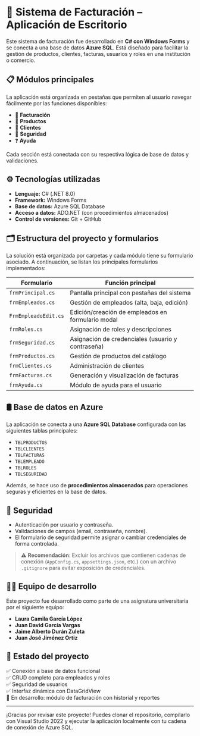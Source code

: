 # 💼 Sistema de Facturación – Aplicación de Escritorio

Este sistema de facturación fue desarrollado en **C# con Windows Forms** y se conecta a una base de datos **Azure SQL**. Está diseñado para facilitar la gestión de productos, clientes, facturas, usuarios y roles en una institución o comercio.

## 📋 Módulos principales

La aplicación está organizada en pestañas que permiten al usuario navegar fácilmente por las funciones disponibles:

- 🧾 **Facturación**
- 🛒 **Productos**
- 👤 **Clientes**
- 🔐 **Seguridad**
- ❓ **Ayuda**

Cada sección está conectada con su respectiva lógica de base de datos y validaciones.

## ⚙️ Tecnologías utilizadas

- **Lenguaje:** C# (.NET 8.0)
- **Framework:** Windows Forms
- **Base de datos:** Azure SQL Database
- **Acceso a datos:** ADO.NET (con procedimientos almacenados)
- **Control de versiones:** Git + GitHub

## 🗂️ Estructura del proyecto y formularios

La solución está organizada por carpetas y cada módulo tiene su formulario asociado. A continuación, se listan los principales formularios implementados:

| Formulario              | Función principal                                       |
|-------------------------|---------------------------------------------------------|
| `frmPrincipal.cs`       | Pantalla principal con pestañas del sistema             |
| `frmEmpleados.cs`       | Gestión de empleados (alta, baja, edición)              |
| `FrmEmpleadoEdit.cs`    | Edición/creación de empleados en formulario modal       |
| `frmRoles.cs`           | Asignación de roles y descripciones                     |
| `frmSeguridad.cs`       | Asignación de credenciales (usuario y contraseña)       |
| `frmProductos.cs`       | Gestión de productos del catálogo                       |
| `frmClientes.cs`        | Administración de clientes                              |
| `frmFacturas.cs`        | Generación y visualización de facturas                 |
| `frmAyuda.cs`           | Módulo de ayuda para el usuario                         |

## 🛢️ Base de datos en Azure

La aplicación se conecta a una **Azure SQL Database** configurada con las siguientes tablas principales:

- `TBLPRODUCTOS`
- `TBLCLIENTES`
- `TBLFACTURAS`
- `TBLEMPLEADO`
- `TBLROLES`
- `TBLSEGURIDAD`

Además, se hace uso de **procedimientos almacenados** para operaciones seguras y eficientes en la base de datos.

## 🔐 Seguridad

- Autenticación por usuario y contraseña.
- Validaciones de campos (email, contraseña, nombre).
- El formulario de seguridad permite asignar o cambiar credenciales de forma controlada.

> ⚠️ **Recomendación**: Excluir los archivos que contienen cadenas de conexión (`AppConfig.cs`, `appsettings.json`, etc.) con un archivo `.gitignore` para evitar exposición de credenciales.

## 👨‍💻 Equipo de desarrollo

Este proyecto fue desarrollado como parte de una asignatura universitaria por el siguiente equipo:

- **Laura Camila García López**
- **Juan David García Vargas**
- **Jaime Alberto Durán Zuleta**
- **Juan José Jiménez Ortiz**

## 🚀 Estado del proyecto

✅ Conexión a base de datos funcional  
✅ CRUD completo para empleados y roles  
✅ Seguridad de usuarios  
✅ Interfaz dinámica con DataGridView  
🔄 En desarrollo: módulo de facturación con historial y reportes

---

¡Gracias por revisar este proyecto! Puedes clonar el repositorio, compilarlo con Visual Studio 2022 y ejecutar la aplicación localmente con tu cadena de conexión de Azure SQL.

